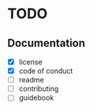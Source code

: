 # TODO

## Documentation

* [x] license
* [x] code of conduct
* [ ] readme
* [ ] contributing
* [ ] guidebook
